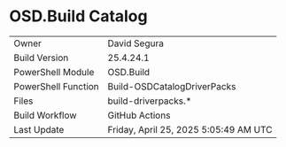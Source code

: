 ﻿# OSD.Build Catalog

| | |
|-|-|
| Owner | David Segura |
| Build Version | 25.4.24.1 |
| PowerShell Module | OSD.Build |
| PowerShell Function | Build-OSDCatalogDriverPacks |
| Files | build-driverpacks.* |
| Build Workflow | GitHub Actions |
| Last Update | Friday, April 25, 2025 5:05:49 AM UTC |
